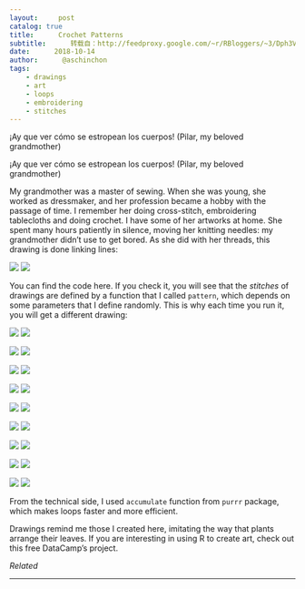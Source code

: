 ```yaml
---
layout:     post
catalog: true
title:      Crochet Patterns
subtitle:      转载自：http://feedproxy.google.com/~r/RBloggers/~3/Dph3VPVtGWA/
date:      2018-10-14
author:      @aschinchon
tags:
    - drawings
    - art
    - loops
    - embroidering
    - stitches
---
```








¡Ay que ver cómo se estropean los cuerpos! (Pilar, my beloved grandmother)

> 
¡Ay que ver cómo se estropean los cuerpos! (Pilar, my beloved grandmother)


My grandmother was a master of sewing. When she was young, she worked as dressmaker, and her profession became a hobby with the passage of time. I remember her doing cross-stitch, embroidering tablecloths and doing crochet. I have some of her artworks at home. She spent many hours patiently in silence, moving her knitting needles: my grandmother didn’t use to get bored. As she did with her threads, this drawing is done linking lines:

![](https://i1.wp.com/fronkonstin.com/wp-content/uploads/2018/10/crochet_00.png?resize=604%2C604&ssl=1)
![](https://i1.wp.com/fronkonstin.com/wp-content/uploads/2018/10/crochet_00.png?resize=604%2C604&ssl=1)


You can find the code here. If you check it, you will see that the *stitches* of drawings are defined by a function that I called `pattern`, which depends on some parameters that I define randomly. This is why each time you run it, you will get a different drawing:

![](https://i2.wp.com/fronkonstin.com/wp-content/uploads/2018/10/crochet_01.png?w=604&ssl=1)
![](https://i2.wp.com/fronkonstin.com/wp-content/uploads/2018/10/crochet_01.png?w=604&ssl=1)


![](https://i2.wp.com/fronkonstin.com/wp-content/uploads/2018/10/crochet_02.png?w=604&ssl=1)
![](https://i2.wp.com/fronkonstin.com/wp-content/uploads/2018/10/crochet_02.png?w=604&ssl=1)


![](https://i2.wp.com/fronkonstin.com/wp-content/uploads/2018/10/crochet_03.png?w=604&ssl=1)
![](https://i2.wp.com/fronkonstin.com/wp-content/uploads/2018/10/crochet_03.png?w=604&ssl=1)


![](https://i0.wp.com/fronkonstin.com/wp-content/uploads/2018/10/crochet_04.png?w=604&ssl=1)
![](https://i0.wp.com/fronkonstin.com/wp-content/uploads/2018/10/crochet_04.png?w=604&ssl=1)


![](https://i0.wp.com/fronkonstin.com/wp-content/uploads/2018/10/crochet_05.png?w=604&ssl=1)
![](https://i0.wp.com/fronkonstin.com/wp-content/uploads/2018/10/crochet_05.png?w=604&ssl=1)


![](https://i2.wp.com/fronkonstin.com/wp-content/uploads/2018/10/crochet_10.png?w=604&ssl=1)
![](https://i2.wp.com/fronkonstin.com/wp-content/uploads/2018/10/crochet_10.png?w=604&ssl=1)


![](https://i1.wp.com/fronkonstin.com/wp-content/uploads/2018/10/crochet_07.png?w=604&ssl=1)
![](https://i1.wp.com/fronkonstin.com/wp-content/uploads/2018/10/crochet_07.png?w=604&ssl=1)


![](https://i2.wp.com/fronkonstin.com/wp-content/uploads/2018/10/crochet_08.png?w=604&ssl=1)
![](https://i2.wp.com/fronkonstin.com/wp-content/uploads/2018/10/crochet_08.png?w=604&ssl=1)


![](https://i0.wp.com/fronkonstin.com/wp-content/uploads/2018/10/crochet_09.png?w=604&ssl=1)
![](https://i0.wp.com/fronkonstin.com/wp-content/uploads/2018/10/crochet_09.png?w=604&ssl=1)



From the technical side, I used `accumulate` function from `purrr` package, which makes loops faster and more efficient.

Drawings remind me those I created here, imitating the way that plants arrange their leaves. If you are interesting in using R to create art, check out this free DataCamp’s project.


*Related*








---
